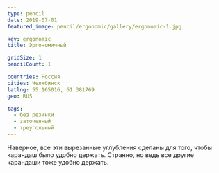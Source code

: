 ```yaml
---
type: pencil
date: 2019-07-01
featured_image: pencil/ergonomic/gallery/ergonomic-1.jpg

key: ergonomic
title: Эргономичный

gridSize: 1
pencilCount: 1

countries: Россия
cities: Челябинск
latlng: 55.165016, 61.381769
geo: RUS

tags:
  - без резинки
  - заточенный
  - треугольный
---
```


Наверное, все эти вырезанные углубления сделаны для того, чтобы карандаш было удобно держать. Странно, но ведь все другие карандаши тоже удобно держать.
